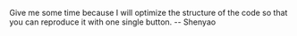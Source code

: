 Give me some time because I will optimize the structure of the code so that you can reproduce it with one single button. -- Shenyao